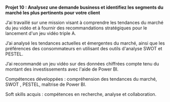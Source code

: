 **Projet 10 : Analysez une demande business et identifiez les segments du marché les plus pertinents pour votre client**

J’ai travaillé sur une mission visant à comprendre les tendances du marché du jeu vidéo et à fournir des recommandations 
stratégiques pour le lancement d'un jeu vidéo triple A.

J’ai analysé les tendances actuelles et émergentes du marché, ainsi que les préférences des consommateurs en utilisant 
des outils d'analyse SWOT et PESTEL. 

J’ai recommandé un jeu vidéo sur des données chiffrées compte tenu du montant des investissements avec l'aide de Power BI.

Compétences développées : compréhension des tendances du marché, SWOT , PESTEL, maîtrise de Power BI.

Soft skills acquis : compétences en recherche, analyse et collaboration.


